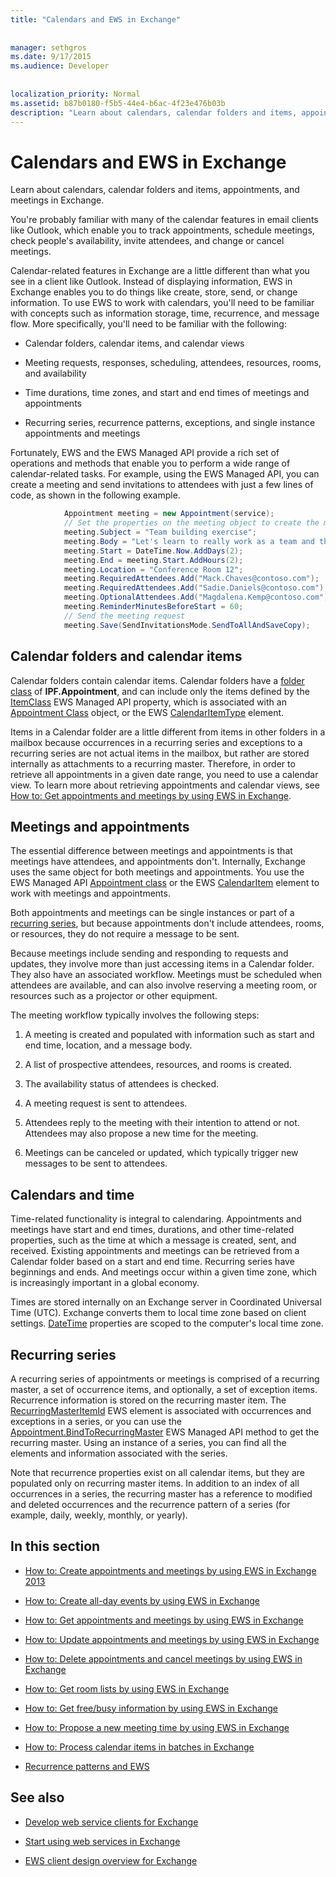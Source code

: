 ```yaml
---
title: "Calendars and EWS in Exchange"
 
 
manager: sethgros
ms.date: 9/17/2015
ms.audience: Developer
 
 
localization_priority: Normal
ms.assetid: b87b0180-f5b5-44e4-b6ac-4f23e476b03b
description: "Learn about calendars, calendar folders and items, appointments, and meetings in Exchange."
---
```


# Calendars and EWS in Exchange

Learn about calendars, calendar folders and items, appointments, and meetings in Exchange.
  
You're probably familiar with many of the calendar features in email clients like Outlook, which enable you to track appointments, schedule meetings, check people's availability, invite attendees, and change or cancel meetings.
  
Calendar-related features in Exchange are a little different than what you see in a client like Outlook. Instead of displaying information, EWS in Exchange enables you to do things like create, store, send, or change information. To use EWS to work with calendars, you'll need to be familiar with concepts such as information storage, time, recurrence, and message flow. More specifically, you'll need to be familiar with the following:
  
- Calendar folders, calendar items, and calendar views
    
- Meeting requests, responses, scheduling, attendees, resources, rooms, and availability
    
- Time durations, time zones, and start and end times of meetings and appointments
    
- Recurring series, recurrence patterns, exceptions, and single instance appointments and meetings
    
Fortunately, EWS and the EWS Managed API provide a rich set of operations and methods that enable you to perform a wide range of calendar-related tasks. For example, using the EWS Managed API, you can create a meeting and send invitations to attendees with just a few lines of code, as shown in the following example.
  
```cs
            Appointment meeting = new Appointment(service);
            // Set the properties on the meeting object to create the meeting.
            meeting.Subject = "Team building exercise";
            meeting.Body = "Let's learn to really work as a team and then have lunch!";
            meeting.Start = DateTime.Now.AddDays(2);
            meeting.End = meeting.Start.AddHours(2);
            meeting.Location = "Conference Room 12";
            meeting.RequiredAttendees.Add("Mack.Chaves@contoso.com");
            meeting.RequiredAttendees.Add("Sadie.Daniels@contoso.com");
            meeting.OptionalAttendees.Add("Magdalena.Kemp@contoso.com");
            meeting.ReminderMinutesBeforeStart = 60;
            // Send the meeting request
            meeting.Save(SendInvitationsMode.SendToAllAndSaveCopy);

```

## Calendar folders and calendar items
<a name="bk_CalendarFolder"> </a>

Calendar folders contain calendar items. Calendar folders have a [folder class](http://msdn.microsoft.com/library/0041d135-2869-4612-89a5-d1aa86aa1093%28Office.15%29.aspx) of **IPF.Appointment**, and can include only the items defined by the [ItemClass](http://msdn.microsoft.com/en-us/library/microsoft.exchange.webservices.data.item.itemclass%28v=exchg.80%29.aspx) EWS Managed API property, which is associated with an [Appointment Class](http://msdn.microsoft.com/en-us/library/microsoft.exchange.webservices.data.appointment%28v=exchg.80%29.aspx) object, or the EWS [CalendarItemType](http://msdn.microsoft.com/library/1feb0788-adf7-4a7c-830c-005214ad930f%28Office.15%29.aspx) element. 
  
Items in a Calendar folder are a little different from items in other folders in a mailbox because occurrences in a recurring series and exceptions to a recurring series are not actual items in the mailbox, but rather are stored internally as attachments to a recurring master. Therefore, in order to retrieve all appointments in a given date range, you need to use a calendar view. To learn more about retrieving appointments and calendar views, see [How to: Get appointments and meetings by using EWS in Exchange](how-to-get-appointments-and-meetings-by-using-ews-in-exchange.md).
  
## Meetings and appointments
<a name="bk_meetings"> </a>

The essential difference between meetings and appointments is that meetings have attendees, and appointments don't. Internally, Exchange uses the same object for both meetings and appointments. You use the EWS Managed API [Appointment class](http://msdn.microsoft.com/en-us/library/microsoft.exchange.webservices.data.appointment%28v=exchg.80%29.aspx) or the EWS [CalendarItem](http://msdn.microsoft.com/library/b0c1fd27-b6da-46e5-88b8-88f00c71ba80%28Office.15%29.aspx) element to work with meetings and appointments. 
  
Both appointments and meetings can be single instances or part of a [recurring series](recurrence-patterns-and-ews.md), but because appointments don't include attendees, rooms, or resources, they do not require a message to be sent.
  
Because meetings include sending and responding to requests and updates, they involve more than just accessing items in a Calendar folder. They also have an associated workflow. Meetings must be scheduled when attendees are available, and can also involve reserving a meeting room, or resources such as a projector or other equipment.
  
The meeting workflow typically involves the following steps:
  
1. A meeting is created and populated with information such as start and end time, location, and a message body.
    
2. A list of prospective attendees, resources, and rooms is created.
    
3. The availability status of attendees is checked. 
    
4. A meeting request is sent to attendees.
    
5. Attendees reply to the meeting with their intention to attend or not. Attendees may also propose a new time for the meeting.
    
6. Meetings can be canceled or updated, which typically trigger new messages to be sent to attendees.
    
## Calendars and time
<a name="bk_Time"> </a>

Time-related functionality is integral to calendaring. Appointments and meetings have start and end times, durations, and other time-related properties, such as the time at which a message is created, sent, and received. Existing appointments and meetings can be retrieved from a Calendar folder based on a start and end time. Recurring series have beginnings and ends. And meetings occur within a given time zone, which is increasingly important in a global economy.
  
Times are stored internally on an Exchange server in Coordinated Universal Time (UTC). Exchange converts them to local time zone based on client settings. [DateTime](http://msdn.microsoft.com/library/9c6ecd4c-779c-4fa5-8082-dd2bc0a751f4%28Office.15%29.aspx) properties are scoped to the computer's local time zone. 
  
## Recurring series
<a name="bk_recurrence"> </a>

A recurring series of appointments or meetings is comprised of a recurring master, a set of occurrence items, and optionally, a set of exception items. Recurrence information is stored on the recurring master item. The [RecurringMasterItemId](http://msdn.microsoft.com/library/5800b58c-f3d7-4d8f-acc0-d13e02f4e258%28Office.15%29.aspx) EWS element is associated with occurrences and exceptions in a series, or you can use the [Appointment.BindToRecurringMaster](http://msdn.microsoft.com/en-us/library/dd635978%28v=EXCHG.80%29.aspx) EWS Managed API method to get the recurring master. Using an instance of a series, you can find all the elements and information associated with the series. 
  
Note that recurrence properties exist on all calendar items, but they are populated only on recurring master items. In addition to an index of all occurrences in a series, the recurring master has a reference to modified and deleted occurrences and the recurrence pattern of a series (for example, daily, weekly, monthly, or yearly).
  
## In this section
<a name="bk_inthissection"> </a>

- [How to: Create appointments and meetings by using EWS in Exchange 2013](how-to-create-appointments-and-meetings-by-using-ews-in-exchange-2013.md)
    
- [How to: Create all-day events by using EWS in Exchange](how-to-create-all-day-events-by-using-ews-in-exchange.md)
    
- [How to: Get appointments and meetings by using EWS in Exchange](how-to-get-appointments-and-meetings-by-using-ews-in-exchange.md)
    
- [How to: Update appointments and meetings by using EWS in Exchange](how-to-update-appointments-and-meetings-by-using-ews-in-exchange.md)
    
- [How to: Delete appointments and cancel meetings by using EWS in Exchange](how-to-delete-appointments-and-cancel-meetings-by-using-ews-in-exchange.md)
    
- [How to: Get room lists by using EWS in Exchange](how-to-get-room-lists-by-using-ews-in-exchange.md)
    
- [How to: Get free/busy information by using EWS in Exchange](how-to-get-free-busy-information-by-using-ews-in-exchange.md)
    
- [How to: Propose a new meeting time by using EWS in Exchange](how-to-propose-a-new-meeting-time-by-using-ews-in-exchange.md)
    
- [How to: Process calendar items in batches in Exchange](how-to-process-calendar-items-in-batches-in-exchange.md)
    
- [Recurrence patterns and EWS](recurrence-patterns-and-ews.md)
    
## See also
<a name="bk_addresources"> </a>

- [Develop web service clients for Exchange](develop-web-service-clients-for-exchange.md)
    
- [Start using web services in Exchange](start-using-web-services-in-exchange.md)
    
- [EWS client design overview for Exchange](ews-client-design-overview-for-exchange.md)
    


